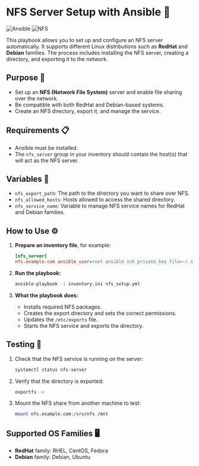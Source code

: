 # NFS Server Setup with Ansible 🚀

![Ansible](https://img.shields.io/badge/Ansible-Playbook-blue?logo=ansible)
![NFS](https://img.shields.io/badge/NFS-Server-yellowgreen)

This playbook allows you to set up and configure an NFS server automatically. It supports different Linux distributions such as **RedHat** and **Debian** families. The process includes installing the NFS server, creating a directory, and exporting it to the network.

## Purpose 🎯

- Set up an **NFS (Network File System)** server and enable file sharing over the network.
- Be compatible with both RedHat and Debian-based systems.
- Create an NFS directory, export it, and manage the service.

## Requirements 📋

- Ansible must be installed.
- The `nfs_server` group in your inventory should contain the host(s) that will act as the NFS server.

## Variables 📂

- `nfs_export_path`: The path to the directory you want to share over NFS.
- `nfs_allowed_hosts`: Hosts allowed to access the shared directory.
- `nfs_service_name`: Variable to manage NFS service names for RedHat and Debian families.

## How to Use ⚙️

1. **Prepare an inventory file**, for example:
    ```ini
    [nfs_server]
    nfs.example.com ansible_user=root ansible_ssh_private_key_file=~/.ssh/id_rsa
    ```

2. **Run the playbook:**
    ```bash
    ansible-playbook -i inventory.ini nfs_setup.yml
    ```

3. **What the playbook does:**
   - Installs required NFS packages.
   - Creates the export directory and sets the correct permissions.
   - Updates the `/etc/exports` file.
   - Starts the NFS service and exports the directory.

## Testing 🧪

1. Check that the NFS service is running on the server:
    ```bash
    systemctl status nfs-server
    ```

2. Verify that the directory is exported:
    ```bash
    exportfs -v
    ```

3. Mount the NFS share from another machine to test:
    ```bash
    mount nfs.example.com:/srv/nfs /mnt
    ```

## Supported OS Families 🖥️

- **RedHat** family: RHEL, CentOS, Fedora
- **Debian** family: Debian, Ubuntu